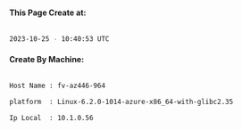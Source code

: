 
   
#### This Page Create at:

```bash

2023-10-25 - 10:40:53 UTC

```

#### Create By Machine:

```bash

Host Name : fv-az446-964

platform  : Linux-6.2.0-1014-azure-x86_64-with-glibc2.35

Ip Local  : 10.1.0.56

```

